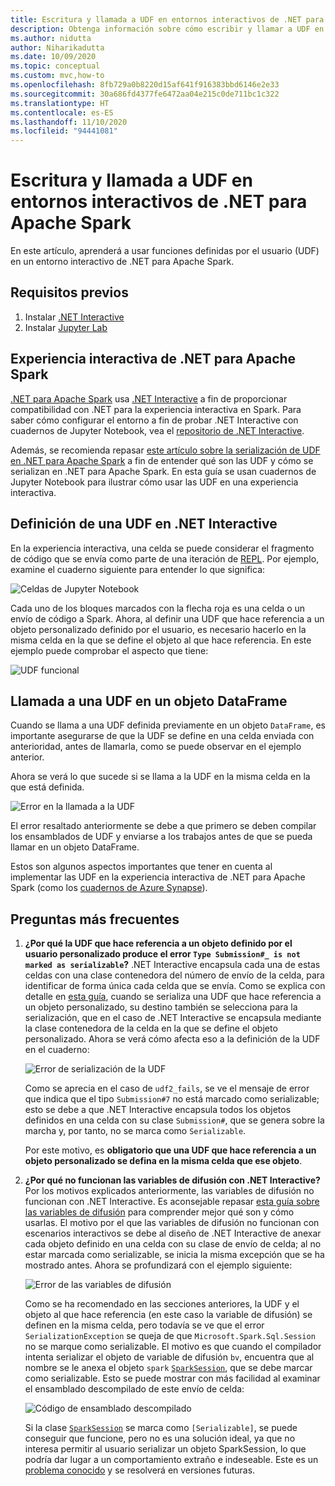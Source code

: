 ```yaml
---
title: Escritura y llamada a UDF en entornos interactivos de .NET para Apache Spark
description: Obtenga información sobre cómo escribir y llamar a UDF en shells interactivos de .NET para Apache Spark.
ms.author: nidutta
author: Niharikadutta
ms.date: 10/09/2020
ms.topic: conceptual
ms.custom: mvc,how-to
ms.openlocfilehash: 8fb729a0b8220d15af641f916383bbd6146e2e33
ms.sourcegitcommit: 30a686fd4377fe6472aa04e215c0de711bc1c322
ms.translationtype: HT
ms.contentlocale: es-ES
ms.lasthandoff: 11/10/2020
ms.locfileid: "94441081"
---
```

# <a name="write-and-call-udfs-in-net-for-apache-spark-interactive-environments"></a>Escritura y llamada a UDF en entornos interactivos de .NET para Apache Spark

En este artículo, aprenderá a usar funciones definidas por el usuario (UDF) en un entorno interactivo de .NET para Apache Spark.

## <a name="prerequisites"></a>Requisitos previos

1. Instalar [.NET Interactive](https://github.com/dotnet/interactive)
2. Instalar [Jupyter Lab](https://jupyter.org/)

## <a name="net-for-apache-spark-interactive-experience"></a>Experiencia interactiva de .NET para Apache Spark

[.NET para Apache Spark](https://github.com/dotnet/spark) usa [.NET Interactive](https://devblogs.microsoft.com/dotnet/net-interactive-is-here-net-notebooks-preview-2/) a fin de proporcionar compatibilidad con .NET para la experiencia interactiva en Spark. Para saber cómo configurar el entorno a fin de probar .NET Interactive con cuadernos de Jupyter Notebook, vea el [repositorio de .NET Interactive](https://github.com/dotnet/interactive).

Además, se recomienda repasar [este artículo sobre la serialización de UDF en .NET para Apache Spark](udf-guide.md) a fin de entender qué son las UDF y cómo se serializan en .NET para Apache Spark.
En esta guía se usan cuadernos de Jupyter Notebook para ilustrar cómo usar las UDF en una experiencia interactiva.

## <a name="define-a-udf-in-net-interactive"></a>Definición de una UDF en .NET Interactive

En la experiencia interactiva, una celda se puede considerar el fragmento de código que se envía como parte de una iteración de [REPL](https://en.wikipedia.org/wiki/Read%E2%80%93eval%E2%80%93print_loop). Por ejemplo, examine el cuaderno siguiente para entender lo que significa:

![Celdas de Jupyter Notebook](./media/dotnet-interactive/dotnet-interactive-cells.png)

Cada uno de los bloques marcados con la flecha roja es una celda o un envío de código a Spark. Ahora, al definir una UDF que hace referencia a un objeto personalizado definido por el usuario, es necesario hacerlo en la misma celda en la que se define el objeto al que hace referencia. En este ejemplo puede comprobar el aspecto que tiene:

![UDF funcional](./media/dotnet-interactive/working-udf.png)

## <a name="call-a-udf-on-a-dataframe"></a>Llamada a una UDF en un objeto DataFrame

Cuando se llama a una UDF definida previamente en un objeto `DataFrame`, es importante asegurarse de que la UDF se define en una celda enviada con anterioridad, antes de llamarla, como se puede observar en el ejemplo anterior.

Ahora se verá lo que sucede si se llama a la UDF en la misma celda en la que está definida.

![Error en la llamada a la UDF](./media/dotnet-interactive/udf_fails.png)

El error resaltado anteriormente se debe a que primero se deben compilar los ensamblados de UDF y enviarse a los trabajos antes de que se pueda llamar en un objeto DataFrame.

Estos son algunos aspectos importantes que tener en cuenta al implementar las UDF en la experiencia interactiva de .NET para Apache Spark (como los [cuadernos de Azure Synapse](/azure/synapse-analytics/spark/apache-spark-development-using-notebooks)).

## <a name="faqs"></a>Preguntas más frecuentes

1. **¿Por qué la UDF que hace referencia a un objeto definido por el usuario personalizado produce el error `Type Submission#_ is not marked as serializable`?**
    .NET Interactive encapsula cada una de estas celdas con una clase contenedora del número de envío de la celda, para identificar de forma única cada celda que se envía. Como se explica con detalle en [esta guía](udf-guide.md), cuando se serializa una UDF que hace referencia a un objeto personalizado, su destino también se selecciona para la serialización, que en el caso de .NET Interactive se encapsula mediante la clase contenedora de la celda en la que se define el objeto personalizado.
    Ahora se verá cómo afecta eso a la definición de la UDF en el cuaderno:

    ![Error de serialización de la UDF](./media/dotnet-interactive/udf-serialization-error.png)

    Como se aprecia en el caso de `udf2_fails`, se ve el mensaje de error que indica que el tipo `Submission#7` no está marcado como serializable; esto se debe a que .NET Interactive encapsula todos los objetos definidos en una celda con su clase `Submission#`, que se genera sobre la marcha y, por tanto, no se marca como `Serializable`.

    Por este motivo, es **obligatorio que una UDF que hace referencia a un objeto personalizado se defina en la misma celda que ese objeto**.

2. **¿Por qué no funcionan las variables de difusión con .NET Interactive?**
    Por los motivos explicados anteriormente, las variables de difusión no funcionan con .NET Interactive. Es aconsejable repasar [esta guía sobre las variables de difusión](broadcast-guide.md) para comprender mejor qué son y cómo usarlas. El motivo por el que las variables de difusión no funcionan con escenarios interactivos se debe al diseño de .NET Interactive de anexar cada objeto definido en una celda con su clase de envío de celda; al no estar marcada como serializable, se inicia la misma excepción que se ha mostrado antes.
    Ahora se profundizará con el ejemplo siguiente:

    ![Error de las variables de difusión](./media/dotnet-interactive/broadcast-fails.png)

    Como se ha recomendado en las secciones anteriores, la UDF y el objeto al que hace referencia (en este caso la variable de difusión) se definen en la misma celda, pero todavía se ve que el error `SerializationException` se queja de que `Microsoft.Spark.Sql.Session` no se marque como serializable. El motivo es que cuando el compilador intenta serializar el objeto de variable de difusión `bv`, encuentra que al nombre se le anexa el objeto `spark` [`SparkSession`](https://github.com/dotnet/spark/blob/master/src/csharp/Microsoft.Spark/Sql/SparkSession.cs#L20), que se debe marcar como serializable. Esto se puede mostrar con más facilidad al examinar el ensamblado descompilado de este envío de celda:

    ![Código de ensamblado descompilado](./media/dotnet-interactive/decompiledAssembly.png)

    Si la clase [`SparkSession`](https://github.com/dotnet/spark/blob/master/src/csharp/Microsoft.Spark/Sql/SparkSession.cs#L20) se marca como `[Serializable]`, se puede conseguir que funcione, pero no es una solución ideal, ya que no interesa permitir al usuario serializar un objeto SparkSession, lo que podría dar lugar a un comportamiento extraño e indeseable. Este es un [problema conocido](https://github.com/dotnet/spark/issues/619) y se resolverá en versiones futuras.
